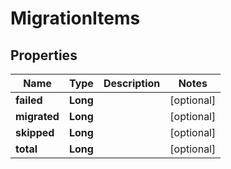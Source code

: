 

# MigrationItems


## Properties

Name | Type | Description | Notes
------------ | ------------- | ------------- | -------------
**failed** | **Long** |  |  [optional]
**migrated** | **Long** |  |  [optional]
**skipped** | **Long** |  |  [optional]
**total** | **Long** |  |  [optional]



